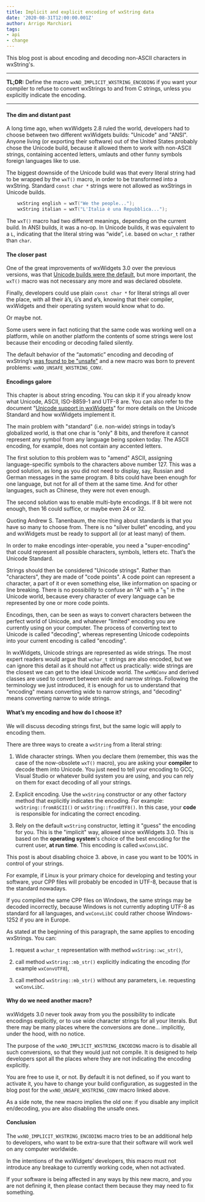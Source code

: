```yaml
---
title: Implicit and explicit encoding of wxString data
date: '2020-08-31T12:00:00.001Z'
author: Arrigo Marchiori
tags:
- api
- change
---
```


This blog post is about encoding and decoding non-ASCII characters in wxString's.

---

**TL;DR:** Define the macro `wxNO_IMPLICIT_WXSTRING_ENCODING` if you want your compiler to refuse to convert wxStrings to and from C strings, unless you explicitly indicate the encoding.

---

#### The dim and distant past

A long time ago, when wxWidgets 2.8 ruled the world, developers had to choose between two different wxWidgets builds: "Unicode" and "ANSI". Anyone living (or exporting their software) out of the United States probably chose the Unicode build, because it allowed them to work with non-ASCII strings, containing accented letters, umlauts and other funny symbols foreign languages like to use.

The biggest downside of the Unicode build was that every literal string had to be wrapped by the `wxT()` macro, in order to be transformed into a wxString. Standard `const char *` strings were not allowed as wxStrings in Unicode builds.

```cpp
    wxString english = wxT("We the people...");
    wxString italian = wxT("L'Italia è una Repubblica...");
```
    
The `wxT()` macro had two different meanings, depending on the current build. In ANSI builds, it was a no-op. In Unicode builds, it was equivalent to a `L`, indicating that the literal string was “wide”, i.e. based on `wchar_t` rather than `char`.

#### The closer past

One of the great improvements of wxWidgets 3.0 over the previous versions, was that [Unicode builds were the default](https://docs.wxwidgets.org/3.1/overview_unicode.html#overview_unicode_support_default), but more important, the `wxT()` macro was not necessary any more and was declared obsolete.

Finally, developers could use plain `const char *` for literal strings all over the place, with all their à’s, ü’s and ø’s, knowing that their compiler, wxWidgets and their operating system would know what to do.

Or maybe not.

Some users were in fact noticing that the same code was working well on a platform, while on another platform the contents of some strings were lost because their encoding or decoding failed silently.

The default behavior of the “automatic” encoding and decoding of wxString’s [was found to be "unsafe"](http://www.wxwidgets.org/blog/2017/02/safer-s/)  and a new macro was born to prevent problems: `wxNO_UNSAFE_WXSTRING_CONV`.

#### Encodings galore

This chapter is about string encoding. You can skip it if you already know what Unicode, ASCII, ISO-8859-1 and UTF-8 are. You can also refer to the document "[Unicode support in wxWidgets](https://docs.wxwidgets.org/3.1/overview_unicode.html)" for more details on the Unicode Standard and how wxWidgets implement it.

The main problem with "standard" (i.e. non-wide) strings in today’s globalized world, is that one char is "only" 8 bits, and therefore it cannot represent any symbol from any language being spoken today. The ASCII encoding, for example, does not contain any accented letters.

The first solution to this problem was to "amend" ASCII, assigning language-specific symbols to the characters above number 127. This was a good solution, as long as you did not need to display, say, Russian and German messages in the same program. 8 bits could have been enough for one language, but not for all of them at the same time. And for other languages, such as Chinese, they were not even enough.

The second solution was to enable multi-byte encodings. If 8 bit were not enough, then 16 could suffice, or maybe even 24 or 32.

Quoting Andrew S. Tanenbaum, the nice thing about standards is that you have so many to choose from. There is no "silver bullet" encoding, and you and wxWidgets must be ready to support all (or at least many) of them.

In order to make encodings inter-operable, you need a "super-encoding" that could represent all possible characters, symbols, letters etc. That’s the Unicode Standard.

Strings should then be considered "Unicode strings". Rather than "characters", they are made of "code points". A code point can represent a character, a part of it or even something else, like information on spacing or line breaking. There is no possibility to confuse an "À" with a "╖" in the Unicode world, because every character of every language can be represented by one or more code points.

Encodings, then, can be seen as ways to convert characters between the perfect world of Unicode, and whatever "limited" encoding you are currently using on your computer. The process of converting text to Unicode is called "decoding", whereas representing Unicode codepoints into your current encoding is called "encoding".

In wxWidgets, Unicode strings are represented as wide strings. The most expert readers would argue that `wchar_t` strings are also encoded, but we can ignore this detail as it should not affect us practically: wide strings are the closest we can get to the ideal Unicode world. The `wxMBConv` and derived classes are used to convert between wide and narrow strings. Following the terminology we just introduced, it is enough for us to understand that "encoding" means converting wide to narrow strings, and "decoding" means converting narrow to wide strings.

#### What’s my encoding and how do I choose it?

We will discuss decoding strings first, but the same logic will apply to encoding them.

There are three ways to create a `wxString` from a literal string:

1. Wide character strings. When you declare them (remember, this was the case of the now-obsolete `wxT()` macro), you are asking your **compiler** to decode them into Unicode. You just need to tell your encoding to GCC, Visual Studio or whatever build system you are using, and you can rely on them for exact decoding of all your strings.

2. Explicit encoding. Use the `wxString` constructor or any other factory method that explicitly indicates the encoding. For example: `wxString::fromASCII()` or `wxString::fromUTF8()`. In this case, your **code** is responsible for indicating the correct encoding.

3. Rely on the default `wxString` constructor, letting it "guess" the encoding for you. This is the "implicit" way, allowed since wxWidgets 3.0. This is based on the **operating system**'s choice of the best encoding for the current user, **at run time**. This encoding is called `wxConvLibC`.

This post is about disabling choice 3. above, in case you want to be 100% in control of your strings.

For example, if Linux is your primary choice for developing and testing your software, your CPP files will probably be encoded in UTF-8, because that is the standard nowadays.

If you compiled the same CPP files on Windows, the same strings may be decoded incorrectly, because Windows is not currently adopting UTF-8 as  standard for all languages, and `wxConvLibC` could rather choose Windows-1252 if you are in Europe.

As stated at the beginning of this paragraph, the same applies to encoding wxStrings. You can:

1. request a `wchar_t` representation with method `wxString::wc_str()`,

2. call method `wxString::mb_str()` explicitly indicating the encoding (for example `wxConvUTF8`),

3. call method `wxString::mb_str()` without any parameters, i.e. requesting `wxConvLibC`.

#### Why do we need another macro?

wxWidgets 3.0 never took away from you the possibility to indicate encodings explicitly, or to use wide character strings for all your literals. But there may be many places where the conversions are done... implicitly, under the hood, with no notice.

The purpose of the `wxNO_IMPLICIT_WXSTRING_ENCODING` macro is to disable all such conversions, so that they would just not compile. It is designed to help developers spot all the places where they are not indicating the encoding explicitly.

You are free to use it, or not. By default it is not defined, so if you want to activate it, you have to change your build configuration, as suggested in the blog post for the `wxNO_UNSAFE_WXSTRING_CONV` macro linked above.

As a side note, the new macro implies the old one: if you disable any implicit en/decoding, you are also disabling the unsafe ones.

#### Conclusion

The `wxNO_IMPLICIT_WXSTRING_ENCODING` macro tries to be an additional help to developers, who want to be extra-sure that their software will work well on any computer worldwide.

In the intentions of the wxWidgets’ developers, this macro must not introduce any breakage to currently working code, when not activated.

If your software is being affected in any ways by this new macro, and you are not defining it, then please contact them because they may need to fix something.
